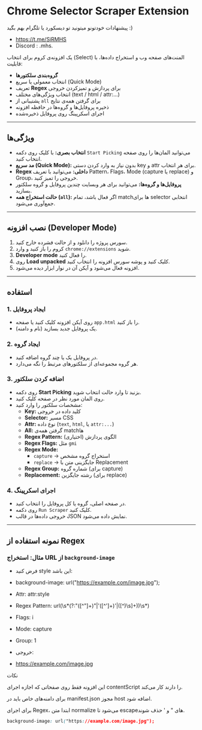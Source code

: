 # Chrome Selector Scraper Extension

پیشنهادات خودتونو میتونید تو دیسکورد یا تلگرام بهم بگید :)
- https://t.me/SiRMHS
- Discord : .mhs.

یک افزونه‌ی کروم برای انتخاب (Select) المنت‌های صفحه وب و استخراج داده‌ها، با قابلیت:
- **گروه‌بندی سلکتورها**
- انتخاب معمولی یا سریع (Quick Mode)
- تعریف **Regex** برای پردازش و تمیزکردن خروجی
- انتخاب ویژگی‌های مختلف (text / html / attr:...)
- پشتیبانی از `all` برای گرفتن همه‌ی نتایج
- ذخیره پروفایل‌ها و گروه‌ها در حافظه افزونه
- اجرای اسکرپینگ روی پروفایل ذخیره‌شده

---

## ویژگی‌ها

- **انتخاب بصری:** با کلیک روی دکمه `Start Picking` می‌توانید المان‌ها را روی صفحه انتخاب کنید.
- **مد سریع (Quick Mode):** بدون نیاز به وارد کردن دستی key و attr برای هر انتخاب.
- **Regex داخلی:** می‌توانید با تعریف Pattern، Flags، Mode (capture یا replace) و Group، خروجی را تمیز کنید.
- **پروفایل‌ها و گروه‌ها:** می‌توانید برای هر وبسایت چندین پروفایل و گروه سلکتور بسازید.
- **حالت استخراج همه (`all`):** اگر فعال باشد، تمام matchها برای selector انتخابی جمع‌آوری می‌شود.

---

## نصب افزونه (Developer Mode)

1. سورس پروژه را دانلود و از حالت فشرده خارج کنید.
2. کروم را باز کنید و وارد `chrome://extensions` شوید.
3. **Developer mode** را فعال کنید.
4. روی **Load unpacked** کلیک کنید و پوشه سورس افزونه را انتخاب کنید.
5. افزونه فعال می‌شود و آیکن آن در نوار ابزار دیده می‌شود.

---

## استفاده

### 1. ایجاد پروفایل
- روی آیکن افزونه کلیک کنید یا صفحه `app.html` را باز کنید.
- یک پروفایل جدید بسازید (نام و دامنه).

### 2. ایجاد گروه
- در پروفایل یک یا چند گروه اضافه کنید.
- هر گروه مجموعه‌ای از سلکتورهای مرتبط را نگه می‌دارد.

### 3. اضافه کردن سلکتور
- روی دکمه **Start Picking** بزنید تا وارد حالت انتخاب شوید.
- روی المان مورد نظر در صفحه کلیک کنید.
- مشخصات سلکتور را وارد کنید:
  - **Key:** کلید داده در خروجی
  - **Selector:** مسیر CSS
  - **Attr:** نوع داده (`text`, `html`, یا `attr:...`)
  - **All:** گرفتن همه‌ی matchها
  - **Regex Pattern:** الگوی پردازش (اختیاری)
  - **Regex Flags:** مثل `gmi`
  - **Regex Mode:** 
    - `capture` → استخراج گروه مشخص
    - `replace` → جایگزینی متن با Replacement
  - **Regex Group:** شماره گروه (برای capture)
  - **Replacement:** رشته جایگزین (برای replace)

### 4. اجرای اسکرپینگ
- در صفحه اصلی، گروه یا کل پروفایل را انتخاب کنید.
- روی دکمه `Run Scraper` کلیک کنید.
- خروجی داده‌ها در قالب JSON نمایش داده می‌شود.

---

## نمونه استفاده از Regex

### مثال: استخراج URL از `background-image`
- فرض کنید style این باشد:

- background-image: url("https://example.com/image.jpg");
- Attr: attr:style
- Regex Pattern: url\(\s*(?:"([^"]+)"|'([^']+)'|([^)\s]+))\s*\)
- Flags: i
- Mode: capture
- Group: 1
- خروجی:
- https://example.com/image.jpg


نکات

این افزونه فقط روی صفحاتی که اجازه اجرای contentScript را دارند کار می‌کند.

برای دامنه‌های خاص باید در manifest.json مجوز host اضافه شود.

برای اجرای Regex، ابتدا متن normalize می‌شود تا escapeهای \" و \' حذف شوند.

```css
background-image: url("https://example.com/image.jpg");
